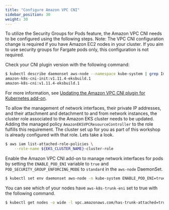 ```yaml
---
title: "Configure Amazon VPC CNI"
sidebar_position: 30
weight: 30
---
```


To utilize the Security Groups for Pods feature, the Amazon VPC CNI needs to be configured using the following steps. Note: The VPC CNI configuration change is required if you have Amazon EC2 nodes in your cluster. If you aim to use security groups for Fargate pods only, this configuration is not required.

Check your CNI plugin version with the following command:

```bash
$ kubectl describe daemonset aws-node --namespace kube-system | grep Image | cut -d "/" -f 2
amazon-k8s-cni-init:v1.11.4-eksbuild.1
amazon-k8s-cni:v1.11.4-eksbuild.1
```

For more information, see [Updating the Amazon VPC CNI plugin for Kubernetes add-on](https://docs.aws.amazon.com/eks/latest/userguide/managing-vpc-cni.html#updating-vpc-cni-eks-add-on).

To allow the management of network interfaces, their private IP addresses, and their attachment and detachment to and from network instances, the cluster role associated to the Amazon EKS cluster needs to be updated. Adding the managed policy `AmazonEKSVPCResourceController` to the role fulfills this requirement. The cluster set up for you as part of this workshop is already configured with that role. Lets take a look.

```bash
$ aws iam list-attached-role-policies \
    --role-name ${EKS_CLUSTER_NAME}-cluster-role
```

Enable the Amazon VPC CNI add-on to manage network interfaces for pods by setting the `ENABLE_POD_ENI` variable to `true` and `POD_SECURITY_GROUP_ENFORCING_MODE` to `standard` in the `aws-node` DaemonSet.

```bash
$ kubectl set env daemonset aws-node -n kube-system ENABLE_POD_ENI=true POD_SECURITY_GROUP_ENFORCING_MODE=standard
```

You can see which of your nodes have `aws-k8s-trunk-eni` set to true with the following command.

```bash
$ kubectl get nodes -o wide -l vpc.amazonaws.com/has-trunk-attached=true
```